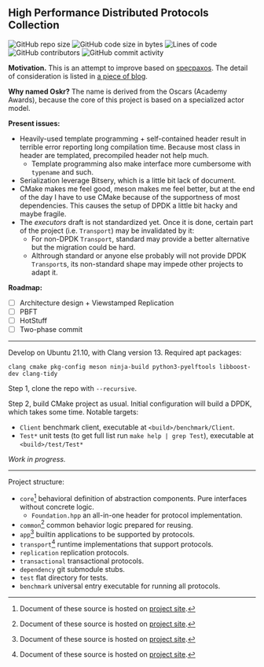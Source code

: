 <!-- prevent doxygen adapt title from below -->
## High Performance Distributed Protocols Collection
![GitHub repo size](https://img.shields.io/github/repo-size/sgdxbc/oskr)
![GitHub code size in bytes](https://img.shields.io/github/languages/code-size/sgdxbc/oskr)
![Lines of code](https://img.shields.io/tokei/lines/github/sgdxbc/oskr)
![GitHub contributors](https://img.shields.io/github/contributors/sgdxbc/oskr)
![GitHub commit activity](https://img.shields.io/github/commit-activity/m/sgdxbc/oskr)

**Motivation.** This is an attempt to improve based on [specpaxos]. The detail 
of consideration is listed in [a piece of blog][sgd-blog].

**Why named Oskr?** The name is derived from the Oscars (Academy Awards), 
because the core of this project is based on a specialized actor model.

**Present issues:**
* Heavily-used template programming + self-contained header result in terrible 
  error reporting long compilation time. Because most class in header are 
  templated, precompiled header not help much.
  * Template programming also make interface more cumbersome with `typename` and
    such.
* Serialization leverage Bitsery, which is a little bit lack of document.
* CMake makes me feel good, meson makes me feel better, but at the end of the
  day I have to use CMake because of the supportness of most dependencies. This
  causes the setup of DPDK a little bit hacky and maybe fragile.
* The *executors* draft is not standardized yet. Once it 
  is done, certain part of the project (i.e. `Transport`) may be invalidated by 
  it:
  * For non-DPDK `Transport`, standard may provide a better alternative but the
    migration could be hard.
  * Althrough standard or anyone else probably will not provide DPDK 
    `Transport`s, its non-standard shape may impede other projects to adapt it.

**Roadmap:**
- [ ] Architecture design + Viewstamped Replication
- [ ] PBFT
- [ ] HotStuff
- [ ] Two-phase commit

[specpaxos]: https://github.com/UWSysLab/specpaxos
[sgd-blog]: https://sgdxbc.github.io/ideas/2021-12-15/p0

----

Develop on Ubuntu 21.10, with Clang version 13. Required apt packages:

```
clang cmake pkg-config meson ninja-build python3-pyelftools libboost-dev clang-tidy
```

Step 1, clone the repo with `--recursive`.

Step 2, build CMake project as usual. Initial configuration will build a DPDK, 
which takes some time. Notable targets:
* `Client` benchmark client, executable at `<build>/benchmark/Client`.
* `Test*` unit tests (to get full list run `make help | grep Test`), executable
  at `<build>/test/Test*`

*Work in progress.*

----

Project structure:
* `core`[^1] behavioral definition of abstraction components. Pure interfaces
  without concrete logic.
  * `Foundation.hpp` an all-in-one header for protocol implementation.
* `common`[^1] common behavior logic prepared for reusing.
* `app`[^1] builtin applications to be supported by protocols.
* `transport`[^1] runtime implementations that support protocols.
* `replication` replication protocols.
* `transactional` transactional protocols.
* `dependency` git submodule stubs.
* `test` flat directory for tests.
* `benchmark` universal entry executable for running all protocols.

[^1]: Document of these source is hosted on [project site][site].

[site]: https://sgdxbc.github.io/oskr
